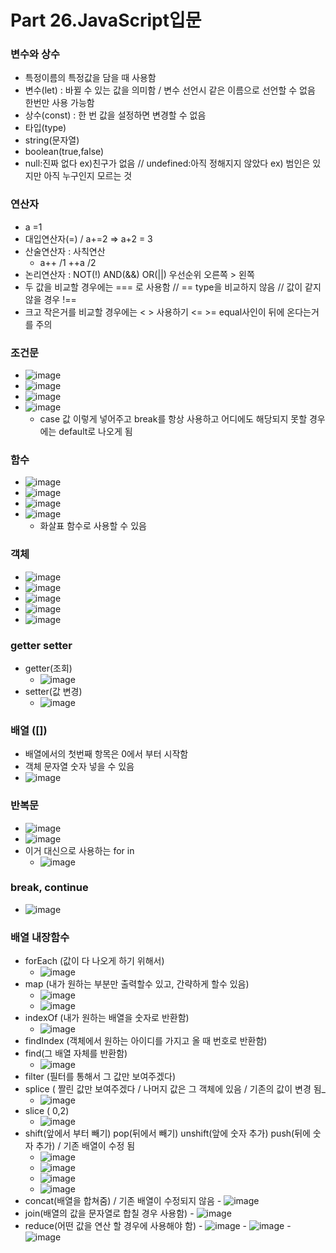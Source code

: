 # Part 26.JavaScript입문

### 변수와 상수
 - 특정이름의 특정값을 담을 때 사용함
 - 변수(let) : 바뀔 수 있는 값을 의미함 / 변수 선언시 같은 이름으로 선언할 수 없음 한번만 사용 가능함
 - 상수(const) : 한 번 값을 설정하면 변경할 수 없음
 - 타입(type) 
  - string(문자열)
  - boolean(true,false)
  - null:진짜 없다 ex)친구가 없음 // undefined:아직 정해지지 않았다 ex) 범인은 있지만 아직 누구인지 모르는 것

### 연산자
  - a =1
  - 대입연산자(=) / a+=2 => a+2 = 3
  - 산술연산자 : 사칙연산
    - a++ /1 ++a /2
  - 논리연산자 : NOT(!) AND(&&) OR(||) 우선순위 오른쪽 > 왼쪽
  - 두 값을 비교할 경우에는 === 로 사용함 // == type을 비교하지 않음 // 값이 같지 않을 경우 !==
  - 크고 작은거를 비교할 경우에는 < > 사용하기 <= >= equal사인이 뒤에 온다는거를 주의

### 조건문
  - ![image](https://user-images.githubusercontent.com/80936709/127819613-04fdfc50-4265-4c72-8983-ca5b3fadcdfe.png)
  - ![image](https://user-images.githubusercontent.com/80936709/127819962-18b7a457-166a-44d6-b676-c0d6d01668ba.png)
  - ![image](https://user-images.githubusercontent.com/80936709/127820151-03cd6a9a-f321-4d1f-9646-cde1ef5fc882.png)
  - ![image](https://user-images.githubusercontent.com/80936709/127820789-a2cb6070-023b-44c7-8fa5-63c3cbc64dcd.png)
    - case 값 이렇게 넣어주고 break를 항상 사용하고 어디에도 해당되지 못할 경우에는 default로 나오게 됨

### 함수
  - ![image](https://user-images.githubusercontent.com/80936709/127823715-061cb6aa-45f5-4c27-aa05-989a417ba6c6.png)
  - ![image](https://user-images.githubusercontent.com/80936709/127824423-710c0222-9013-41d4-a994-0e0ff28b06d0.png)
  - ![image](https://user-images.githubusercontent.com/80936709/127825071-920f77ca-04af-4b22-ac59-0566d0267374.png)
  - ![image](https://user-images.githubusercontent.com/80936709/127825639-07563ddb-c199-46a8-bc68-b34b1d99a0a7.png)
    - 화살표 함수로 사용할 수 있음

### 객체
  - ![image](https://user-images.githubusercontent.com/80936709/127826500-794605d0-7b24-4999-82f6-57de930fa285.png)
  - ![image](https://user-images.githubusercontent.com/80936709/127831194-db753a93-70b0-487a-bfa8-9afb6079d367.png)
  - ![image](https://user-images.githubusercontent.com/80936709/127831494-2af27fa6-ac35-42c2-b9c7-774d792b639b.png)
  - ![image](https://user-images.githubusercontent.com/80936709/127831613-c6c233dc-5ff2-4cf0-9fb5-e0f982145323.png)
  - ![image](https://user-images.githubusercontent.com/80936709/127832757-109837c4-f972-41c3-9932-140edf6b80ab.png)

### getter setter
  - getter(조회)
    - ![image](https://user-images.githubusercontent.com/80936709/127833645-fcf9bbf5-f364-4ab0-ba42-4e19d5abd12e.png)
  - setter(값 변경)
    - ![image](https://user-images.githubusercontent.com/80936709/127835546-b38304d8-9544-4940-a5ff-bcb595175b32.png)

### 배열 ([])
  - 배열에서의 첫번째 항목은 0에서 부터 시작함
  - 객체 문자열 숫자 넣을 수 있음
  - ![image](https://user-images.githubusercontent.com/80936709/127839452-64e1b3c3-eec8-403d-a0b0-55d9a5ac9c34.png)

### 반복문
  - ![image](https://user-images.githubusercontent.com/80936709/127842567-f2de1071-6906-4e62-8d94-d6747b3ed08d.png)
  - ![image](https://user-images.githubusercontent.com/80936709/127842641-80eca4d1-2876-4bb7-9820-c7256ebf0fb4.png)
  - 이거 대신으로 사용하는 for in
    - ![image](https://user-images.githubusercontent.com/80936709/127842993-57135e2f-9354-4ddc-8833-3450181e7d6c.png)
    
### break, continue
  - ![image](https://user-images.githubusercontent.com/80936709/127843574-4c83f67c-0297-426b-be77-9ac70f63f18e.png)

### 배열 내장함수
  - forEach (값이 다 나오게 하기 위해서)
    - ![image](https://user-images.githubusercontent.com/80936709/127851368-55a8a409-a3d6-48cd-9419-f8f4f5a8a229.png)
  - map (내가 원하는 부분만 출력할수 있고, 간략하게 할수 있음)
    - ![image](https://user-images.githubusercontent.com/80936709/127854168-8de483e5-71f0-449c-9f2f-2acc4b4a9cba.png)
    - ![image](https://user-images.githubusercontent.com/80936709/127854336-1e989705-f1b6-4a29-af5c-2c7bc46d4a06.png)
  - indexOf (내가 원하는 배열을 숫자로 반환함)
    - ![image](https://user-images.githubusercontent.com/80936709/127854669-336c147b-93d1-429b-8b1b-0ac29ff8dbb1.png)
  - findIndex (객체에서 원하는 아이디를 가지고 올 때 번호로 반환함)
  - find(그 배열 자체를 반환함)
    - ![image](https://user-images.githubusercontent.com/80936709/127856097-0144746f-9fbd-4d1d-9a78-81bcc7ce8dee.png)
  - filter (필터를 통해서 그 값만 보여주겠다)
  - splice ( 짤린 값만 보여주겠다 / 나머지 값은 그 객체에 있음 / 기존의 값이 변경 됨_
    - ![image](https://user-images.githubusercontent.com/80936709/127859170-27e29a8d-7d75-4153-ba87-2270eb554b74.png)
  - slice ( 0,2)
    - ![image](https://user-images.githubusercontent.com/80936709/127859629-d1579ba9-a98d-42fa-9d8e-1999c2a994c5.png)
  - shift(앞에서 부터 빼기) pop(뒤에서 빼기) unshift(앞에 숫자 추가) push(뒤에 숫자 추가) / 기존 배열이 수정 됨
    - ![image](https://user-images.githubusercontent.com/80936709/127935508-6a33171c-3517-4c39-a68e-4c407bb96700.png)
    - ![image](https://user-images.githubusercontent.com/80936709/127935662-cf26d740-af72-45ff-9181-df28e987a6e2.png)
    - ![image](https://user-images.githubusercontent.com/80936709/127935825-795c56ef-82d3-4386-8d9c-22df728be495.png)
    - ![image](https://user-images.githubusercontent.com/80936709/127935875-6bfde48e-a03a-4ab9-92ff-893532879fb6.png)
   - concat(배열을 합쳐줌) / 기존 배열이 수정되지 않음
    - ![image](https://user-images.githubusercontent.com/80936709/127936043-e222d760-5f49-4c42-994e-ddac6103c77e.png)
   - join(배열의 값을 문자열로 합칠 경우 사용함)
    - ![image](https://user-images.githubusercontent.com/80936709/127936334-a857a79a-0c8e-49ed-ae00-6dfc984e9ced.png)
   - reduce(어떤 값을 연산 할 경우에 사용해야 함)
    - ![image](https://user-images.githubusercontent.com/80936709/127936853-3aeacf7d-0e06-4915-afb3-41d60806b448.png)
    - ![image](https://user-images.githubusercontent.com/80936709/127937362-6cb6ec8c-a234-408d-9011-63b022ff5a76.png)
    - ![image](https://user-images.githubusercontent.com/80936709/127937803-89d78672-8f2b-4e11-ab58-e784d15e98e1.png)
  


























